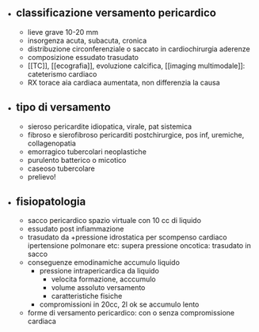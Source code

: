 - ## classificazione versamento pericardico
	- lieve grave 10-20 mm
	- insorgenza acuta, subacuta, cronica
	- distribuzione circonferenziale o saccato in cardiochirurgia aderenze
	- composizione essudato trasudato
	- [[TC]], [[ecografia]], evoluzione calcifica, [[imaging multimodale]]: cateterismo cardiaco
	- RX torace aia cardiaca aumentata, non differenzia la causa
- ## tipo di versamento
	- sieroso pericardite idiopatica, virale, pat sistemica
	- fibroso e sierofibroso pericarditi postchirurgice, pos inf, uremiche, collagenopatia
	- emorragico tubercolari neoplastiche
	- purulento batterico o micotico
	- caseoso tubercolare
	- prelievo!
- ## fisiopatologia
	- sacco pericardico spazio virtuale con 10 cc di liquido
	- essudato post infiammazione
	- trasudato da +pressione idrostatica per scompenso cardiaco ipertensione polmonare etc: supera pressione oncotica: trasudato in sacco
	- conseguenze emodinamiche accumulo liquido
		- pressione intrapericardica da liquido
			- velocita formazione, acccumulo
			- volume assoluto versamento
			- caratteristiche fisiche
		- compromissioni in 20cc, 2l ok se accumulo lento
	- forme di versamento pericardico: con o senza compromissione cardiaca